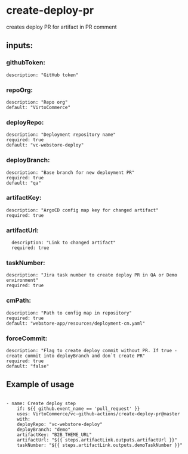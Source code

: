# create-deploy-pr

 creates deploy PR for artifact in PR comment

## inputs:

### githubToken:

    description: "GitHub token"

### repoOrg:

    description: "Repo org"
    default: "VirtoCommerce"

### deployRepo:

    description: "Deployment repository name"
    required: true
    default: "vc-webstore-deploy"

### deployBranch:

    description: "Base branch for new deployment PR"
    required: true
    default: "qa"

### artifactKey:

    description: "ArgoCD config map key for changed artifact"
    required: true

### artifactUrl:

      description: "Link to changed artifact"
      required: true

### taskNumber:

    description: "Jira task number to create deploy PR in QA or Demo environment"
    required: true

### cmPath:

    description: "Path to config map in repository"
    required: true
    default: "webstore-app/resources/deployment-cm.yaml"

### forceCommit:

    description: "Flag to create deploy commit without PR. If true - create commit into deployBranch and don`t create PR"
    required: true
    default: "false"

## Example of usage

```

- name: Create deploy step
    if: ${{ github.event_name == 'pull_request' }}
    uses: VirtoCommerce/vc-github-actions/create-deploy-pr@master
    with:
    deployRepo: "vc-webstore-deploy"
    deployBranch: "demo"
    artifactKey: "B2B_THEME_URL"
    artifactUrl: "${{ steps.artifactLink.outputs.artifactUrl }}"
    taskNumber: "${{ steps.artifactLink.outputs.demoTaskNumber }}"

```
